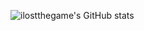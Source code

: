 ![ilostthegame's GitHub stats](https://github-readme-stats.vercel.app/api?username=ilostthegame&show_icons=true&theme=synthwave)
